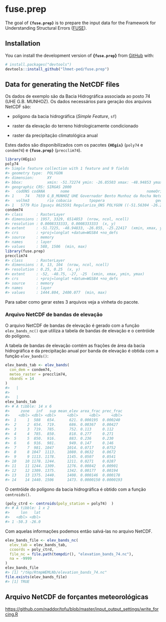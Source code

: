
<!-- README.md is generated from README.Rmd. Please edit that file -->

# fuse.prep

<!-- badges: start -->

<!-- badges: end -->

The goal of **`{fuse.prep}`** is to prepare the input data for the
Framework for Understanding Structural Errors
([FUSE](https://naddor.github.io/fuse/)).

## Installation

You can install the development version of **{`fuse.prep`}** from
[GitHub](https://github.com/) with:

``` r
# install.packages("devtools")
devtools::install_github("lhmet-ped/fuse.prep")
```

## Data for generating the NetCDF files

Os dados de exemplo são da Bacia Hidrográfica associada ao posto 74 (UHE
G.B. MUNHOZ). Os dados necessários para geração dos arquivos NetCDF são:

  - polígono da bacia hidrográfica (*Simple Feature*, `sf`)

  - raster da elevação do terreno hidrologicamente condicionado

  - raster da precipitação climatológica anual

Estes dados são disponibilizados com os pacotes **`{HEgis}`** (`poly74`
e `condem74`) e **`{fuse.prep}`** (`precclim74`).

``` r
library(HEgis)
poly74
#> Simple feature collection with 1 feature and 9 fields
#> geometry type:  POLYGON
#> dimension:      XY
#> bbox:           xmin: -51.72274 ymin: -26.85503 xmax: -48.94853 ymax: -25.22428
#> geographic CRS: SIRGAS 2000
#>   codONS codANA       nome                                   nomeOri    adkm2
#> 1     74   7659 G_B_MUNHOZ UHE Governador Bento Munhoz da Rocha Neto 30207.57
#>   volhm3        rio cobacia        tpopera                       geometry
#> 1   5779 Rio Iguaçu 8625591 Regulariza_ONS POLYGON ((-51.56304 -26.259...
condem74
#> class      : RasterLayer 
#> dimensions : 1957, 3329, 6514853  (nrow, ncol, ncell)
#> resolution : 0.0008333333, 0.0008333333  (x, y)
#> extent     : -51.7225, -48.94833, -26.855, -25.22417  (xmin, xmax, ymin, ymax)
#> crs        : +proj=longlat +datum=WGS84 +no_defs 
#> source     : memory
#> names      : layer 
#> values     : 588, 1506  (min, max)
library(fuse.prep)
precclim74
#> class      : RasterLayer 
#> dimensions : 8, 13, 104  (nrow, ncol, ncell)
#> resolution : 0.25, 0.25  (x, y)
#> extent     : -52, -48.75, -27, -25  (xmin, xmax, ymin, ymax)
#> crs        : +proj=longlat +datum=WGS84 +no_defs 
#> source     : memory
#> names      : layer 
#> values     : 1444.804, 2400.077  (min, max)
```

Para saber como gerar estes 3 arquivos veja a vinheta do pacote.

### Arquivo NetCDF de bandas de elevação

O arquivo NetCDF de bandas de elevação é gerado com a função
`elev_bands_nc()` que utiliza a tabela de bandas de elevação e o
centróide do polígono.

A tabela de bandas de elevação contém as frações de área da bacia
hidrográfica e da precipitação anual por banda de elevação é obtida com
a função `elev_bands()`:

``` r
elev_bands_tab <- elev_bands(
  con_dem = condem74, 
  meteo_raster = precclim74, 
  nbands = 14
)
#>   |                                                                              |                                                                      |   0%  |                                                                              |==================                                                    |  25%  |                                                                              |===================================                                   |  50%  |                                                                              |====================================================                  |  75%  |                                                                              |======================================================================| 100%
#> 
#>   |                                                                              |                                                                      |   0%  |                                                                              |===================================                                   |  50%
elev_bands_tab
#> # A tibble: 14 x 6
#>     zone   inf   sup mean_elev area_frac prec_frac
#>    <dbl> <dbl> <dbl>     <dbl>     <dbl>     <dbl>
#>  1     1  588   654.      621. 0.000195  0.000240 
#>  2     2  654.  719.      686. 0.00367   0.00427  
#>  3     3  719.  785.      752. 0.113     0.112    
#>  4     4  785.  850.      818. 0.277     0.271    
#>  5     5  850.  916.      883. 0.236     0.230    
#>  6     6  916.  981.      949. 0.147     0.146    
#>  7     7  981. 1047      1014. 0.0717    0.0752   
#>  8     8 1047  1113.     1080. 0.0632    0.0672   
#>  9     9 1113. 1178.     1145. 0.0507    0.0541   
#> 10    10 1178. 1244.     1211. 0.0271    0.0287   
#> 11    11 1244. 1309.     1276. 0.00842   0.00901  
#> 12    12 1309. 1375.     1342. 0.00177   0.00194  
#> 13    13 1375. 1440.     1408. 0.000146  0.000178 
#> 14    14 1440. 1506      1473. 0.0000150 0.0000193
```

O centróide do polígono da bacia hidrográfica é obtido com a função
`centroids()`.

``` r
(poly_ctrd <- centroids(poly_station = poly74)  )
#> # A tibble: 1 x 2
#>     lon   lat
#>   <dbl> <dbl>
#> 1 -50.3 -26.0
```

Com aquelas informações podemos então salvá-las no arquivo NetCDF.

``` r
elev_bands_file <- elev_bands_nc(
  elev_tab = elev_bands_tab,
  ccoords = poly_ctrd,
  file_nc = file.path(tempdir(), "elevation_bands_74.nc"),
  na = -9999
)
elev_bands_file
#> [1] "/tmp/RtmpWEMLNb/elevation_bands_74.nc"
file.exists(elev_bands_file)
#> [1] TRUE
```

## Arquivo NetCDF de forçantes meteorológicas

<https://github.com/naddor/tofu/blob/master/input_output_settings/write_forcing.R>
